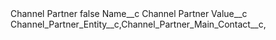 <?xml version="1.0" encoding="UTF-8"?>
<CustomMetadata xmlns="http://soap.sforce.com/2006/04/metadata" xmlns:xsi="http://www.w3.org/2001/XMLSchema-instance" xmlns:xsd="http://www.w3.org/2001/XMLSchema">
    <label>Channel Partner</label>
    <protected>false</protected>
    <values>
        <field>Name__c</field>
        <value xsi:type="xsd:string">Channel Partner</value>
    </values>
    <values>
        <field>Value__c</field>
        <value xsi:type="xsd:string">Channel_Partner_Entity__c,Channel_Partner_Main_Contact__c,</value>
    </values>
</CustomMetadata>
